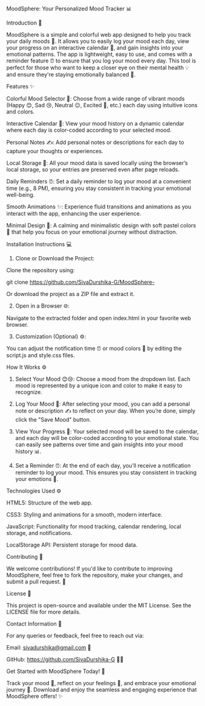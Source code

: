 MoodSphere: Your Personalized Mood Tracker 📊

Introduction 📝

MoodSphere is a simple and colorful web app designed to help you track your daily moods 🌈. It allows you to easily log your mood each day, view your progress on an interactive calendar 📅, and gain insights into your emotional patterns. The app is lightweight, easy to use, and comes with a reminder feature ⏰ to ensure that you log your mood every day. This tool is perfect for those who want to keep a closer eye on their mental health 💡 and ensure they're staying emotionally balanced 🌿.


Features ✨

Colorful Mood Selector 🌈: Choose from a wide range of vibrant moods (Happy 😊, Sad 😢, Neutral 😐, Excited 🤩, etc.) each day using intuitive icons and colors.

Interactive Calendar 📅: View your mood history on a dynamic calendar where each day is color-coded according to your selected mood.

Personal Notes ✍️: Add personal notes or descriptions for each day to capture your thoughts or experiences.

Local Storage 💾: All your mood data is saved locally using the browser’s local storage, so your entries are preserved even after page reloads.

Daily Reminders ⏰: Set a daily reminder to log your mood at a convenient time (e.g., 8 PM), ensuring you stay consistent in tracking your emotional well-being.

Smooth Animations ✨: Experience fluid transitions and animations as you interact with the app, enhancing the user experience.

Minimal Design 🎨: A calming and minimalistic design with soft pastel colors 🌸 that help you focus on your emotional journey without distraction.



Installation Instructions 💻

1. Clone or Download the Project:

Clone the repository using:

git clone https://github.com/SivaDurshika-G/MoodSphere-

Or download the project as a ZIP file and extract it.



2. Open in a Browser 🌐:

Navigate to the extracted folder and open index.html in your favorite web browser.



3. Customization (Optional) ⚙️:

You can adjust the notification time ⏰ or mood colors 🌈 by editing the script.js and style.css files.




How It Works ⚙️

1. Select Your Mood 😊😢:
Choose a mood from the dropdown list. Each mood is represented by a unique icon and color to make it easy to recognize.


2. Log Your Mood 📖:
After selecting your mood, you can add a personal note or description ✍️ to reflect on your day. When you’re done, simply click the "Save Mood" button.


3. View Your Progress 📅:
Your selected mood will be saved to the calendar, and each day will be color-coded according to your emotional state. You can easily see patterns over time and gain insights into your mood history 📊.


4. Set a Reminder ⏰:
At the end of each day, you'll receive a notification reminder to log your mood. This ensures you stay consistent in tracking your emotions 💖.






Technologies Used ⚙️

HTML5: Structure of the web app.

CSS3: Styling and animations for a smooth, modern interface.

JavaScript: Functionality for mood tracking, calendar rendering, local storage, and notifications.

LocalStorage API: Persistent storage for mood data.





Contributing 🌱

We welcome contributions! If you'd like to contribute to improving MoodSphere, feel free to fork the repository, make your changes, and submit a pull request. 🤝




License 📜

This project is open-source and available under the MIT License. See the LICENSE file for more details.




Contact Information 📧

For any queries or feedback, feel free to reach out via:

Email: sivadurshika@gmail.com 📧

GitHub: https://github.com/SivaDurshika-G 👨‍💻




Get Started with MoodSphere Today! 🎉

Track your mood 🌈, reflect on your feelings 💭, and embrace your emotional journey 💖. Download and enjoy the seamless and engaging experience that MoodSphere offers! ✨

